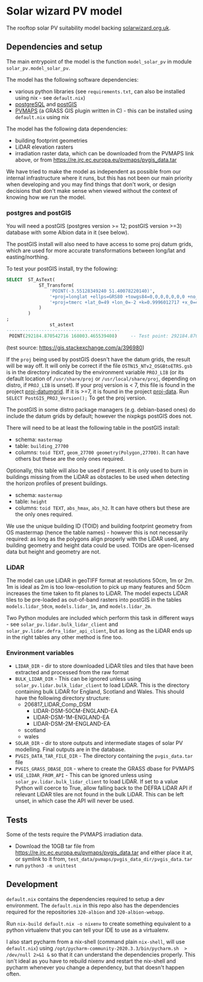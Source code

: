# Solar wizard PV model

The rooftop solar PV suitability model backing [solarwizard.org.uk](https://solarwizard.org.uk).

## Dependencies and setup

The main entrypoint of the model is the function `model_solar_pv` in module `solar_pv.model_solar_pv`.

The model has the following software dependencies:
* various python libraries (see `requirements.txt`, can also be installed using nix - see `default.nix`)
* [postgreSQL](https://www.postgresql.org/) and [postGIS](https://postgis.net/)
* [PVMAPS](https://joint-research-centre.ec.europa.eu/pvgis-online-tool/pvgis-data-download/pvmaps_en) (a GRASS GIS plugin written in C) - this can be installed using `default.nix` using nix

The model has the following data dependencies:
* building footprint geometries
* LiDAR elevation rasters
* irradiation raster data, which can be downloaded from the PVMAPS link above, or from https://re.jrc.ec.europa.eu/pvmaps/pvgis_data.tar

We have tried to make the model as independent as possible from our internal infrastructure where it runs, but this has not been our main priority when developing and you may find things that don't work, or design decisions that don't make sense when viewed without the context of knowing how we run the model.

### postgres and postGIS

You will need a postGIS (postgres version >= 12; postGIS version >=3) database with some Albion data in it (see below).

The postGIS install will also need to have access to some proj datum grids, which are used for more accurate transformations between long/lat and easting/northing.

To test your postGIS install, try the following:
```sql
SELECT  ST_AsText(
            ST_Transform(
                'POINT(-3.55128349240 51.40078220140)',
                '+proj=longlat +ellps=GRS80 +towgs84=0,0,0,0,0,0,0 +no_defs',
                '+proj=tmerc +lat_0=49 +lon_0=-2 +k=0.9996012717 +x_0=400000 +y_0=-100000 +ellps=airy +nadgrids=@OSTN15_NTv2_OSGBtoETRS.gsb +units=m +no_defs'
            )
        )
;
                st_astext                 
------------------------------------------
 POINT(292184.870542716 168003.465539408)     -- Test point: 292184.870 168003.465
```
(test source: https://gis.stackexchange.com/a/396980)

If the `proj` being used by postGIS doesn't have the datum grids, the result will be way off. It will only be correct if the file `OSTN15_NTv2_OSGBtoETRS.gsb` is in the directory indicated by the environment variable `PROJ_LIB` (or its default location of `/usr/share/proj` or `/usr/local/share/proj`, depending on distro, if `PROJ_LIB` is unset). If your proj version is < 7, this file is found in the project [proj-datumgrid](https://github.com/OSGeo/proj-datumgrid). If it is >=7, it is found in the project [proj-data](https://github.com/OSGeo/PROJ-data). Run `SELECT PostGIS_PROJ_Version();` To get the proj version.

The postGIS in some distro package managers (e.g. debian-based ones) do include the datum grids by default; however the nixpkgs postGIS does not.

There will need to be at least the following table in the postGIS install:

* schema: `mastermap`
* table: `building_27700`
* columns: `toid TEXT`, `geom_27700 geometry(Polygon,27700)`. It can have others but these are the only ones required.

Optionally, this table will also be used if present. It is only used to burn in buildings missing from the LiDAR as obstacles to be used when detecting the horizon profiles of present buildings.

* schema: `mastermap`
* table: `height`
* columns: `toid TEXT`, `abs_hmax`, `abs_h2`. It can have others but these are the only ones required.

We use the unique building ID (TOID) and building footprint geometry from OS mastermap (hence the table names) - however this is not necessarily required: as long as the polygons align properly with the LiDAR used, any building geometry and height data could be used. TOIDs are open-licensed data but height and geometry are not.

### LiDAR

The model can use LiDAR in geoTIFF format at resolutions 50cm, 1m or 2m. 1m is ideal as 2m is too low-resolution to pick up many features and 50cm increases the time taken to fit planes to LiDAR. The model expects LiDAR tiles to be pre-loaded as out-of-band rasters into postGIS in the tables `models.lidar_50cm`, `models.lidar_1m`, and `models.lidar_2m`. 

Two Python modules are included which perform this task in different ways - see `solar_pv.lidar.bulk_lidar_client` and `solar_pv.lidar.defra_lidar_api_client`, but as long as the LiDAR ends up in the right tables any other method is fine too.

### Environment variables

* `LIDAR_DIR` - dir to store downloaded LiDAR tiles and tiles that have been extracted and processed from the raw format
* `BULK_LIDAR_DIR` - This can be ignored unless using `solar_pv.lidar.bulk_lidar_client` to load LiDAR. This is the directory containing bulk LiDAR for England, Scotland and Wales. This should have the following directory structure:
  * 206817_LIDAR_Comp_DSM
    * LIDAR-DSM-50CM-ENGLAND-EA
    * LIDAR-DSM-1M-ENGLAND-EA
    * LIDAR-DSM-2M-ENGLAND-EA
  * scotland
  * wales
* `SOLAR_DIR` - dir to store outputs and intermediate stages of solar PV modelling. Final outputs are in the database.
* `PVGIS_DATA_TAR_FILE_DIR` - The directory containing the `pvgis_data.tar` file
* `PVGIS_GRASS_DBASE_DIR` - where to create the GRASS dbase for PVMAPS
* `USE_LIDAR_FROM_API` - This can be ignored unless using `solar_pv.lidar.bulk_lidar_client` to load LiDAR. If set to a value Python will coerce to True, allow falling back to the DEFRA LiDAR API if relevant LiDAR tiles are not found in the bulk LiDAR. This can be left unset, in which case the API will never be used.

## Tests

Some of the tests require the PVMAPS irradiation data.
* Download the 10GB tar file from https://re.jrc.ec.europa.eu/pvmaps/pvgis_data.tar and either place it at, or symlink to it from, `test_data/pvmaps/pvgis_data_dir/pvgis_data.tar`
* run `python3 -m unittest`

## Development

`default.nix` contains the dependencies required to setup a dev environment. The `default.nix` in this repo also has the dependencies required for the repositories `320-albion` and `320-albion-webapp`.

Run `nix-build default.nix -o nixenv` to create something equivalent to a python virtualenv that you can tell your IDE to use as a virtualenv. 

I also start pycharm from a nix-shell (command plain `nix-shell`, will use `default.nix`) using `/opt/pycharm-community-2020.3.3/bin/pycharm.sh  > /dev/null 2>&1 &` so that it can understand the dependencies properly. This isn't ideal as you have to rebuild nixenv and restart the nix-shell and pycharm whenever you change a dependency, but that doesn't happen often.